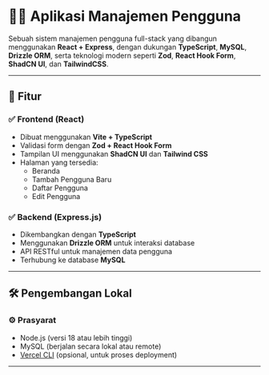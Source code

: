 # 🧑‍💼 Aplikasi Manajemen Pengguna

Sebuah sistem manajemen pengguna full-stack yang dibangun menggunakan **React + Express**, dengan dukungan **TypeScript**, **MySQL**, **Drizzle ORM**, serta teknologi modern seperti **Zod**, **React Hook Form**, **ShadCN UI**, dan **TailwindCSS**.

---

## 🚀 Fitur

### ✅ Frontend (React)
- Dibuat menggunakan **Vite + TypeScript**
- Validasi form dengan **Zod + React Hook Form**
- Tampilan UI menggunakan **ShadCN UI** dan **Tailwind CSS**
- Halaman yang tersedia:
  - Beranda
  - Tambah Pengguna Baru
  - Daftar Pengguna
  - Edit Pengguna

### ✅ Backend (Express.js)
- Dikembangkan dengan **TypeScript**
- Menggunakan **Drizzle ORM** untuk interaksi database
- API RESTful untuk manajemen data pengguna
- Terhubung ke database **MySQL**

---

## 🛠️ Pengembangan Lokal

### ⚙️ Prasyarat
- Node.js (versi 18 atau lebih tinggi)
- MySQL (berjalan secara lokal atau remote)
- [Vercel CLI](https://vercel.com/docs/cli) (opsional, untuk proses deployment)

---
